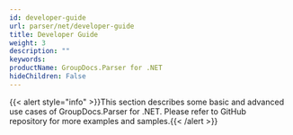 ```yaml
---
id: developer-guide
url: parser/net/developer-guide
title: Developer Guide
weight: 3
description: ""
keywords: 
productName: GroupDocs.Parser for .NET
hideChildren: False
---
```

{{< alert style="info" >}}This section describes some basic and advanced use cases of GroupDocs.Parser for .NET. Please refer to GitHub repository for more examples and samples.{{< /alert >}}
